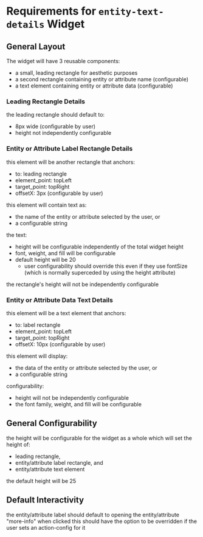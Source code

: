 # Requirements for `entity-text-details` Widget

## General Layout
The widget will have 3 reusable components:
- a small, leading rectangle for aesthetic purposes
- a second rectangle containing entity or attribute name (configurable)
- a text element containing entity or attribute data (configurable)

### Leading Rectangle Details
the leading rectangle should default to:
- 8px wide (configurable by user)
- height not independently configurable

### Entity or Attribute Label Rectangle Details
this element will be another rectangle that anchors:
- to: leading rectangle
- element_point: topLeft
- target_point: topRight
- offsetX: 3px (configurable by user)

this element will contain text as:
- the name of the entity or attribute selected by the user, or
- a configurable string

the text:
- height will be configurable independently of the total widget height
- font, weight, and fill will be configurable
- default height will be 20
    - user configurability should override this even if they use fontSize (which is normally superceded by using the height attribute)

the rectangle's height will not be independently configurable

### Entity or Attribute Data Text Details
this element will be a text element that anchors:
- to: label rectangle
- element_point: topLeft
- target_point: topRight
- offsetX: 10px (configurable by user)

this element will display:
- the data of the entity or attribute selected by the user, or
- a configurable string

configurability:
- height will not be independently configurable
- the font family, weight, and fill will be configurable

## General Configurability

the height will be configurable for the widget as a whole which will set the height of:
- leading rectangle,
- entity/attribute label rectangle, and
- entity/attribute text element

the default height will be 25

## Default Interactivity
the entity/attribute label should default to opening the entity/attribute "more-info" when clicked
this should have the option to be overridden if the user sets an action-config for it